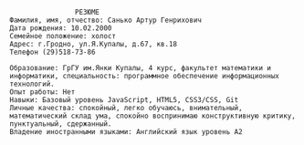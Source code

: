                     РЕЗЮМЕ
    Фамилия, имя, отчество: Санько Артур Генрихович
    Дата рождения: 10.02.2000	 
    Семейное положение: холост
    Адрес: г.Гродно, ул.Я.Купалы, д.67, кв.18
    Телефон (29)518-73-86
    
    Образование: ГрГУ им.Янки Купалы, 4 курс, факультет математики и информатики, специальность: программное обеспечение информационных технологий. 
    Опыт работы: Нет
    Навыки: Базовый уровень JavaScript, HTML5, CSS3/CSS, Git
    Личные качества: cпокойный, легко обучаюсь, внимательный, математический склад ума, спокойно воспринимаю конструктивную критику, пунктуальный, сдержанный.
    Владение иностранными языками: Английский язык уровень A2
    
